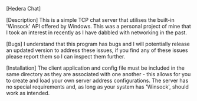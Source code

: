 [Hedera Chat]

[Description]
This is a simple TCP chat server that utilises the built-in 'Winsock' API offered by Windows. This was a personal project of mine that I took an interest in recently as I have dabbled with networking in the past.

[Bugs]
I understand that this program has bugs and I will potentially release an updated version to address these issues, if you find any of these issues please report them so I can inspect them further.

[Installation]
The client application and config file must be included in the same directory as they are associated with one another - this allows for you to create and load your own server address configurations. The server has no special requirements and, as long as your system has 'Winsock', should work as intended.
